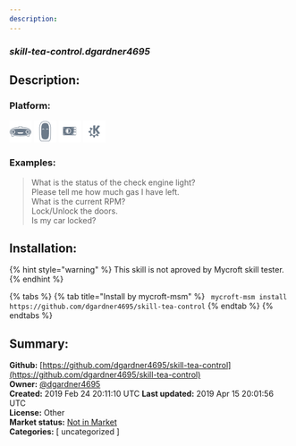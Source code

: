 ```yaml
---
description: 
---
```


### _skill-tea-control.dgardner4695_  
## Description:  
  
### Platform:  
 ![Mark I](../.gitbook/assets/mark-1-icon.png)  ![Mark II](../.gitbook/assets/mark-2-icon.png)  ![Picroft](../.gitbook/assets/picroft-icon.png)  ![plasmoid](../.gitbook/assets/kde.png)   
### Examples:  
> What is the status of the check engine light?  
> Please tell me how much gas I have left.  
> What is the current RPM?  
> Lock/Unlock the doors.  
> Is my car locked?  
  
## Installation:  
{% hint style="warning" %}
This skill is not aproved by Mycroft skill tester.
{% endhint %}
    
{% tabs %}
{% tab title="Install by mycroft-msm" %}
``` mycroft-msm install https://github.com/dgardner4695/skill-tea-control```
{% endtab %}
  {% endtabs %}
    
## Summary:  
**Github:** [https://github.com/dgardner4695/skill-tea-control](https://github.com/dgardner4695/skill-tea-control)  
**Owner:** [@dgardner4695](https://github.com/dgardner4695)  
**Created:** 2019 Feb 24 20:11:10 UTC  **Last updated:** 2019 Apr 15 20:01:56 UTC  
**License:** Other  
**Market status:** [Not in Market](https://market.mycroft.ai/skill/)  
**Categories:** [ uncategorized ]   
